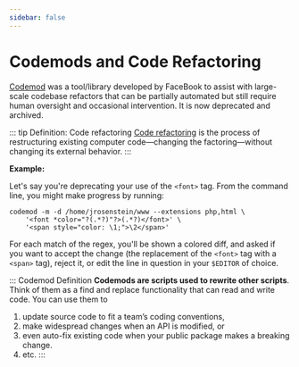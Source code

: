 ```yaml
---
sidebar: false
---
```

# Codemods and Code Refactoring

[Codemod](https://github.com/facebookarchive/codemod) was a tool/library developed by FaceBook to assist with large-scale codebase refactors that can be partially automated but still require human oversight and occasional intervention. It is now deprecated and archived. 

::: tip Definition: Code refactoring
[Code refactoring](https://en.wikipedia.org/wiki/Code_refactoring) is the process of restructuring existing computer code—changing the factoring—without changing its external behavior.
:::

**Example:** 

Let's say you're deprecating your use of the `<font>` tag.  From the command line, you might make progress by running:

    codemod -m -d /home/jrosenstein/www --extensions php,html \
        '<font *color="?(.*?)"?>(.*?)</font>' \
        '<span style="color: \1;">\2</span>'

For each match of the regex, you'll be shown a colored diff, and asked if you want to accept the change (the replacement of the `<font>` tag with a `<span>` tag), reject it, or edit the line in question in your `$EDITOR` of choice.

::: Codemod Definition
**Codemods are scripts used to rewrite other scripts**. Think of them as a find and replace functionality that can read and write code. You can use them to 
1. update source code to fit a team’s coding conventions, 
2. make widespread changes when an API is modified, or 
3. even auto-fix existing code when your public package makes a breaking change.
4. etc.
:::
